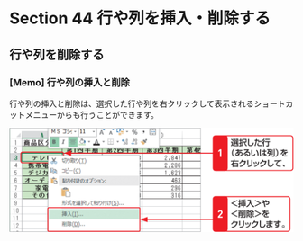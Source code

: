 # Section 44 行や列を挿入・削除する

## 行や列を削除する

### [Memo] 行や列の挿入と削除

行や列の挿入と削除は、選択した行や列を右クリックして表示されるショートカットメニューからも行うことができます。

![](005.png)

